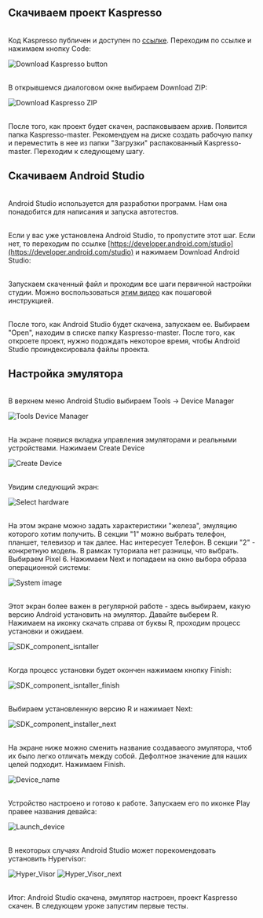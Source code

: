 ## Скачиваем проект Kaspresso
<br> Код Kaspresso публичен и доступен по [ссылке](https://github.com/KasperskyLab/Kaspresso/blob/master/artifacts/adbserver-desktop.jar). Переходим по ссылке и нажимаем кнопку Code:

<img src="../images/Github_download_button.png" alt="Download Kaspresso button"/>

<br> В открывшемся диалоговом окне выбираем Download ZIP:

<img src="../images/Github_download_zip.png" alt="Download Kaspresso ZIP"/>

<br> После того, как проект будет скачен, распаковываем архив. Появится папка Kaspresso-master. Рекомендуем на диске создать рабочую папку и переместить в нее из папки "Загрузки" распакованный Kaspresso-master. Переходим к следующему шагу.

## Скачиваем Android Studio

<br> Android Studio используется для разработки программ. Нам она понадобится для написания и запуска автотестов.

<br> Если у вас уже установлена Android Studio, то пропустите этот шаг. Если нет, то переходим по ссылке [https://developer.android.com/studio](https://developer.android.com/studio) и нажимаем Download Android Studio:

<br> Запускаем скаченный файл и проходим все шаги первичной настройки студии. Можно воспользоваться [этим видео](https://www.youtube.com/watch?v=T47duC2gURM) как пошаговой инструкцией.

<br> После того, как Android Studio будет скачена, запускаем ее. Выбираем "Open", находим в списке папку Kaspresso-master. После того, как откроете проект, нужно подождать некоторое время, чтобы Android Studio проиндексировала файлы проекта.

## Настройка эмулятора

<br> В верхнем меню Android Studio выбираем Tools -> Device Manager

<img src="../images/Tools_Device_Manager.png" alt="Tools Device Manager"/>

<br> На экране появися вкладка управления эмуляторами и реальными устройствами. Нажимаем Create Device

<img src="../images/Create_device.png" alt="Create Device"/>

<br> Увидим следующий экран:

<img src="../images/Select_hardware.png" alt="Select hardware"/>

<br> На этом экране можно задать характеристики "железа", эмуляцию которого хотим получить. В секции "1" можно выбрать телефон, планшет, телевизор и так далее. Нас интересует Телефон. В секции "2" - конкретную модель. В рамках туториала нет разницы, что выбрать. Выбираем Pixel 6. Нажимаем Next и попадаем на окно выбора образа операционной системы:

<img src="../images/System_Image.png" alt="System image"/>

<br> Этот экран более важен в регулярной работе - здесь выбираем, какую версию Android установить на эмулятор. Давайте выберем R. Нажимаем на иконку скачать справа от буквы R, проходим процесс установки и ожидаем.

<img src="../images/SDK_component_isntaller.png" alt="SDK_component_isntaller"/>

<br> Когда процесс установки будет окончен нажимаем кнопку Finish:

<img src="../images/SDK_component_installer_finish.png" alt="SDK_component_isntaller_finish"/>

<br> Выбираем установленную версию R и нажимает Next:

<img src="../images/SDK_component_installer_next.png" alt="SDK_component_installer_next"/>

<br> На экране ниже можно сменить название создаваеого эмулятора, чтоб их было легко отличать между собой. Дефолтное значение для наших целей подходит. Нажимаем Finish.

<img src="../images/Device_name.png" alt="Device_name"/>

<br> Устройство настроено и готово к работе. Запускаем его по иконке Play правее названия девайса:

<img src="../images/Launch_device.png" alt="Launch_device"/>

<br> В некоторых случаях Android Studio может порекомендовать установить Hypervisor:

<img src="../images/Hyper_Visor.png" alt="Hyper_Visor"/>

<img src="../images/Hyper_Visor_next.png" alt="Hyper_Visor_next"/>

<br> Итог: Android Studio скачена, эмулятор настроен, проект Kaspresso скачен. В следующем уроке запустим первые тесты.
